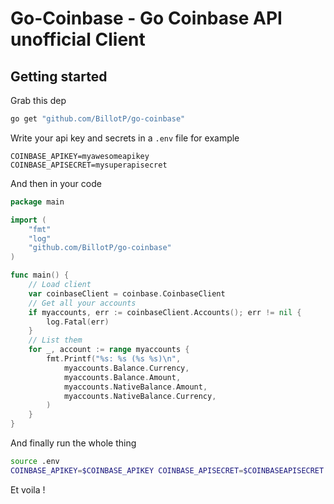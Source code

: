 # Go-Coinbase - Go Coinbase API unofficial Client


## Getting started

Grab this dep 

```bash
go get "github.com/BillotP/go-coinbase"
```

Write your api key and secrets in a `.env` file for example
```env
COINBASE_APIKEY=myawesomeapikey
COINBASE_APISECRET=mysuperapisecret
```

And then in your code 

```go
package main

import (
    "fmt"
    "log"
    "github.com/BillotP/go-coinbase"
)

func main() {
    // Load client
    var coinbaseClient = coinbase.CoinbaseClient
    // Get all your accounts
    if myaccounts, err := coinbaseClient.Accounts(); err != nil {
        log.Fatal(err)
    }
    // List them
    for _, account := range myaccounts {
        fmt.Printf("%s: %s (%s %s)\n", 
            myaccounts.Balance.Currency, 
            myaccounts.Balance.Amount, 
            myaccounts.NativeBalance.Amount, 
            myaccounts.NativeBalance.Currency,
        )
    }
}
```

And finally run the whole thing 

```bash
source .env
COINBASE_APIKEY=$COINBASE_APIKEY COINBASE_APISECRET=$COINBASEAPISECRET go run .
```

Et voila !